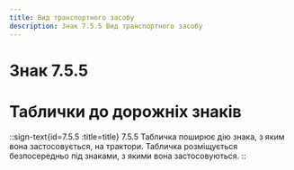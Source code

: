```yaml
---
title: Вид транспортного засобу
description: Знак 7.5.5 Вид транспортного засобу
---
```

# Знак 7.5.5
# Таблички до дорожніх знаків
::sign-text{id=7.5.5 :title=title}
7.5.5 Табличка поширює дію знака, з яким вона застосовується, на трактори.
Табличка розміщується безпосередньо під знаками, з якими вона застосовуються.
::